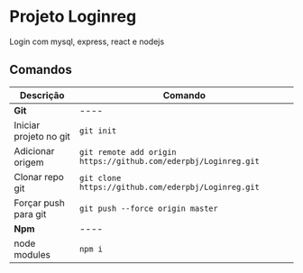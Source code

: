 # Projeto Loginreg

Login com mysql, express, react e nodejs

## Comandos 

Descrição | Comando
----|----
__Git__ | ----
Iniciar projeto no git | `git init`
Adicionar origem | `git remote add origin https://github.com/ederpbj/Loginreg.git`
Clonar repo git | `git clone https://github.com/ederpbj/Loginreg.git`
Forçar push para git | `git push --force origin master`
__Npm__ | ----
node modules | `npm i`
